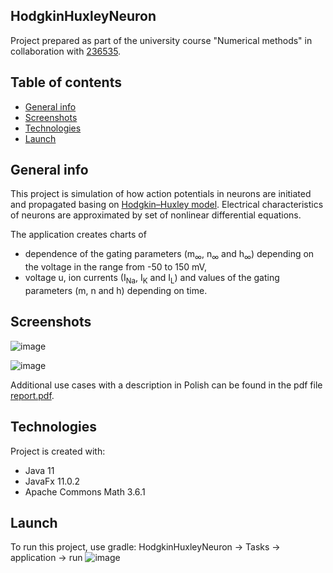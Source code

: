 ## HodgkinHuxleyNeuron

Project prepared as part of the university course "Numerical methods" in collaboration with [236535](https://github.com/236535).

## Table of contents
* [General info](#general-info)
* [Screenshots](#screenshots)
* [Technologies](#technologies)
* [Launch](#launch)

## General info
This project is simulation of how action potentials in neurons are initiated and propagated basing on [Hodgkin–Huxley model](https://en.wikipedia.org/wiki/Hodgkin%E2%80%93Huxley_model). Electrical characteristics of neurons are approximated by set of nonlinear differential equations.

The application creates charts of 
* dependence of the gating parameters (m<sub>∞</sub>, n<sub>∞</sub> and h<sub>∞</sub>) depending on the voltage in the range from -50 to 150 mV,
* voltage u, ion currents (I<sub>Na</sub>, I<sub>K</sub> and I<sub>L</sub>) and values of the gating parameters (m, n and h) depending on time.

## Screenshots
![image](https://user-images.githubusercontent.com/44273512/121694273-4254f280-caca-11eb-9893-aef517b96667.png)

![image](https://user-images.githubusercontent.com/44273512/121695848-c065c900-cacb-11eb-9bb1-09e47211519a.png)

Additional use cases with a description in Polish can be found in the pdf file [report.pdf](https://github.com/IzabelaPopiel/HodgkinHuxleyNeuron/blob/master/report.pdf).

## Technologies
Project is created with:
* Java 11
* JavaFx 11.0.2
* Apache Commons Math 3.6.1

## Launch
To run this project, use gradle:
HodgkinHuxleyNeuron -> Tasks -> application -> run
![image](https://user-images.githubusercontent.com/44273512/121845624-05654780-cce6-11eb-8761-de4abf1dc8d7.png)
